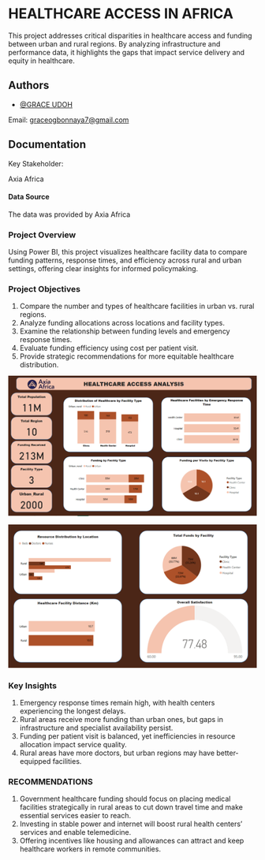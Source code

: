 
# HEALTHCARE ACCESS IN AFRICA

This project addresses critical disparities in healthcare access and funding between urban and rural regions. By analyzing infrastructure and performance data, it highlights the gaps that impact service delivery and equity in healthcare.

## Authors

- [@GRACE UDOH](https://github.com/GRACE-UDOH)

Email: graceogbonnaya7@gmail.com
## Documentation

Key Stakeholder:

Axia Africa

#### Data Source

The data was provided by Axia Africa

### Project Overview

Using Power BI, this project visualizes healthcare facility data to compare funding patterns, response times, and efficiency across rural and urban settings, offering clear insights for informed policymaking.

### Project Objectives

1.	Compare the number and types of healthcare facilities in urban vs. rural regions.
2.	⁠Analyze funding allocations across locations and facility types.
3.	⁠Examine the relationship between funding levels and emergency response times.
4.	⁠Evaluate funding efficiency using cost per patient visit.
5.	⁠Provide strategic recommendations for more equitable healthcare distribution.

![Logo](https://github.com/GRACE-UDOH/HEALTH-CARE-ACCESS-IN-AFRICA/blob/main/Screenshot%202025-05-31%20160748.png)


![Logo](https://github.com/GRACE-UDOH/HEALTH-CARE-ACCESS-IN-AFRICA/blob/main/Screenshot%202025-05-31%20160817.png)




### Key Insights

1.	Emergency response times remain high, with health centers experiencing the longest delays.
2.	⁠Rural areas receive more funding than urban ones, but gaps in infrastructure and specialist availability persist.
3.	⁠Funding per patient visit is balanced, yet inefficiencies in resource allocation impact service quality.
4.	⁠Rural areas have more doctors, but urban regions may have better-equipped facilities.

### RECOMMENDATIONS

1.	Government healthcare funding should focus on placing medical facilities strategically in rural areas to cut down travel time and make essential services easier to reach.
2.	Investing in stable power and internet will boost rural health centers’ services and enable telemedicine.
3.	Offering incentives like housing and allowances can attract and keep healthcare workers in remote communities.

